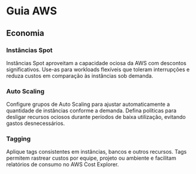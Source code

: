 # Guia AWS

## Economia

### Instâncias Spot
Instâncias Spot aproveitam a capacidade ociosa da AWS com descontos significativos. Use-as para workloads flexíveis que toleram interrupções e reduza custos em comparação às instâncias sob demanda.

### Auto Scaling
Configure grupos de Auto Scaling para ajustar automaticamente a quantidade de instâncias conforme a demanda. Defina políticas para desligar recursos ociosos durante períodos de baixa utilização, evitando gastos desnecessários.

### Tagging
Aplique tags consistentes em instâncias, bancos e outros recursos. Tags permitem rastrear custos por equipe, projeto ou ambiente e facilitam relatórios de consumo no AWS Cost Explorer.
